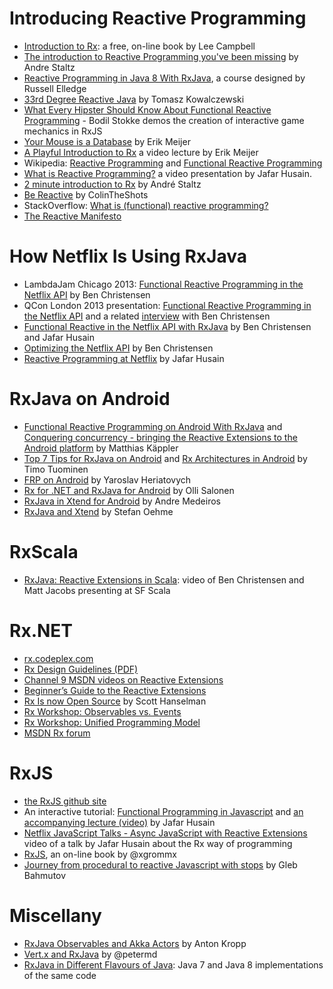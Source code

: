 # Introducing Reactive Programming
* [Introduction to Rx](http://www.introtorx.com/): a free, on-line book by Lee Campbell
* [The introduction to Reactive Programming you've been missing](https://gist.github.com/staltz/868e7e9bc2a7b8c1f754) by Andre Staltz
* [Reactive Programming in Java 8 With RxJava](http://pluralsight.com/training/Courses/TableOfContents/reactive-programming-java-8-rxjava), a course designed by Russell Elledge
* [33rd Degree Reactive Java](http://www.slideshare.net/tkowalcz/33rd-degree-reactive-java) by Tomasz Kowalczewski
* [What Every Hipster Should Know About Functional Reactive Programming](http://www.infoq.com/presentations/game-functional-reactive-programming) - Bodil Stokke demos the creation of interactive game mechanics in RxJS
* [Your Mouse is a Database](http://queue.acm.org/detail.cfm?id=2169076) by Erik Meijer
* [A Playful Introduction to Rx](https://www.youtube.com/watch?v=WKore-AkisY) a video lecture by Erik Meijer
* Wikipedia: [Reactive Programming](http://en.wikipedia.org/wiki/Reactive_programming) and [Functional Reactive Programming](http://en.wikipedia.org/wiki/Functional_reactive_programming)
* [What is Reactive Programming?](http://blog.hackhands.com/overview-of-reactive-programming/) a video presentation by Jafar Husain.
* [2 minute introduction to Rx](https://medium.com/@andrestaltz/2-minute-introduction-to-rx-24c8ca793877) by André Staltz
* [Be Reactive](http://colintheshots.com/blog/?p=85) by ColinTheShots
* StackOverflow: [What is (functional) reactive programming?](http://stackoverflow.com/a/1030631/1946802)
* [The Reactive Manifesto](http://www.reactivemanifesto.org/)

# How Netflix Is Using RxJava
* LambdaJam Chicago 2013: [Functional Reactive Programming in the Netflix API](https://speakerdeck.com/benjchristensen/functional-reactive-programming-in-the-netflix-api-lambdajam-2013) by Ben Christensen
* QCon London 2013 presentation: [Functional Reactive Programming in the Netflix API](http://www.infoq.com/presentations/netflix-functional-rx) and a related [interview](http://www.infoq.com/interviews/christensen-hystrix-rxjava) with Ben Christensen
* [Functional Reactive in the Netflix API with RxJava](http://techblog.netflix.com/2013/02/rxjava-netflix-api.html) by Ben Christensen and Jafar Husain 
* [Optimizing the Netflix API](http://techblog.netflix.com/2013/01/optimizing-netflix-api.html) by Ben Christensen 
* [Reactive Programming at Netflix](http://techblog.netflix.com/2013/01/reactive-programming-at-netflix.html) by Jafar Husain

# RxJava on Android
* [Functional Reactive Programming on Android With RxJava](http://mttkay.github.io/blog/2013/08/25/functional-reactive-programming-on-android-with-rxjava/) and [Conquering concurrency - bringing the Reactive Extensions to the Android platform](https://speakerdeck.com/mttkay/conquering-concurrency-bringing-the-reactive-extensions-to-the-android-platform) by Matthias Käppler
* [Top 7 Tips for RxJava on Android](http://blog.futurice.com/top-7-tips-for-rxjava-on-android) and [Rx Architectures in Android](http://www.slideshare.net/TimoTuominen1/rxjava-architectures-on-android-8-android-livecode-32531688) by Timo Tuominen
* [FRP on Android](http://slid.es/yaroslavheriatovych/frponandroid) by Yaroslav Heriatovych
* [Rx for .NET and RxJava for Android](http://blog.futurice.com/tech-pick-of-the-week-rx-for-net-and-rxjava-for-android) by Olli Salonen
* [RxJava in Xtend for Android](http://blog.futurice.com/android-development-has-its-own-swift) by Andre Medeiros
* [RxJava and Xtend](http://mnmlst-dvlpr.blogspot.de/2014/07/rxjava-and-xtend.html) by Stefan Oehme

# RxScala
* [RxJava: Reactive Extensions in Scala](http://www.youtube.com/watch?v=tOMK_FYJREw&feature=youtu.be): video of Ben Christensen and Matt Jacobs presenting at SF Scala

# Rx.NET
* [rx.codeplex.com](https://rx.codeplex.com)
* [Rx Design Guidelines (PDF)](http://go.microsoft.com/fwlink/?LinkID=205219)
* [Channel 9 MSDN videos on Reactive Extensions](http://channel9.msdn.com/Tags/reactive+extensions)
* [Beginner’s Guide to the Reactive Extensions](http://msdn.microsoft.com/en-us/data/gg577611)
* [Rx Is now Open Source](http://www.hanselman.com/blog/ReactiveExtensionsRxIsNowOpenSource.aspx) by Scott Hanselman
* [Rx Workshop: Observables vs. Events](http://channel9.msdn.com/Series/Rx-Workshop/Rx-Workshop-Observables-versus-Events)
* [Rx Workshop: Unified Programming Model](http://channel9.msdn.com/Series/Rx-Workshop/Rx-Workshop-Unified-Programming-Model)
* [MSDN Rx forum](http://social.msdn.microsoft.com/Forums/en-US/home?forum=rx)

# RxJS
* [the RxJS github site](http://reactive-extensions.github.io/RxJS/)
* An interactive tutorial: [Functional Programming in Javascript](http://jhusain.github.io/learnrx/) and [an accompanying lecture (video)](http://www.youtube.com/watch?v=LB4lhFJBBq0) by Jafar Husain
* [Netflix JavaScript Talks - Async JavaScript with Reactive Extensions](https://www.youtube.com/watch?v=XRYN2xt11Ek) video of a talk by Jafar Husain about the Rx way of programming
* [RxJS](https://xgrommx.github.io/rx-book/), an on-line book by @xgrommx
* [Journey from procedural to reactive Javascript with stops](http://bahmutov.calepin.co/journey-from-procedural-to-reactive-javascript-with-stops.html) by Gleb Bahmutov

# Miscellany
* [RxJava Observables and Akka Actors](http://onoffswitch.net/rxjava-observables-akka-actors/) by Anton Kropp
* [Vert.x and RxJava](http://slid.es/petermd/eclipsecon2014) by @petermd
* [RxJava in Different Flavours of Java](http://instil.co/2014/08/05/rxjava-in-different-flavours-of-java/): Java 7 and Java 8 implementations of the same code